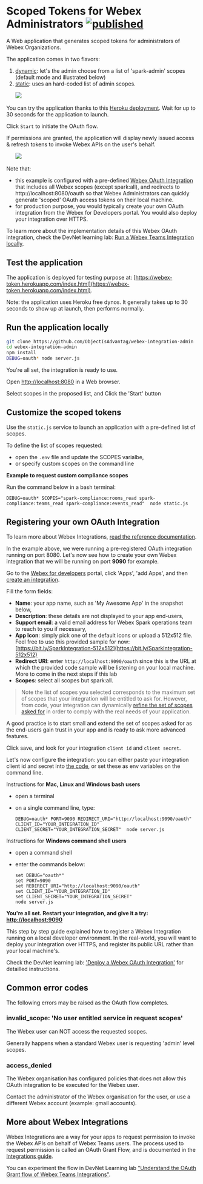 # Scoped Tokens for Webex Administrators [![published](https://static.production.devnetcloud.com/codeexchange/assets/images/devnet-published.svg)](https://developer.cisco.com/codeexchange/github/repo/ObjectIsAdvantag/webex-integration-admin)

A Web application that generates scoped tokens for administrators of Webex Organizations.

The application comes in two flavors:
1. [dynamic](server.js): let's the admin choose from a list of 'spark-admin' scopes (default mode and illustrated below)
2. [static](static.js): uses an hard-coded list of admin scopes.

&nbsp;&nbsp;&nbsp;&nbsp;&nbsp;&nbsp;![](docs/img/select-scopes.png)


You can try the application thanks to this [Heroku deployment](https://webex-token.herokuapp.com). 
Wait for up to 30 seconds for the application to launch.

Click `Start` to initiate the OAuth flow. 

If permissions are granted, the application will display newly issued access & refresh tokens to invoke Webex APIs on the user's behalf.

&nbsp;&nbsp;&nbsp;&nbsp;&nbsp;&nbsp;![](docs/img/OAuth-Show-Tokens.png)


Note that:
- this example is configured with a pre-defined [Webex OAuth Integration](https://developer.webex.com/docs/integrations) that includes all Webex scopes (except spark:all), and redirects to http://localhost:8080/oauth so that Webex Administrators can quickly generate 'scoped' OAuth access tokens on their local machine.
- for production purpose, you would typically create your own OAuth integration from the Webex for Developers portal. You would also deploy your integration over HTTPS.


To learn more about the implementation details of this Webex OAuth integration, check the DevNet learning lab: [Run a Webex Teams Integration locally](https://developer.cisco.com/learning/tracks/collab-cloud/spark-apps/collab-spark-intl/step/1).


## Test the application

The application is deployed for testing purpose at: [https://webex-token.herokuapp.com/index.html](https://webex-token.herokuapp.com/index.html).

Note: the application uses Heroku free dynos. It generally takes up to 30 seconds to show up at launch, then performs normally.


## Run the application locally

``` bash
git clone https://github.com/ObjectIsAdvantag/webex-integration-admin
cd webex-integration-admin
npm install
DEBUG=oauth* node server.js
```

You're all set, the integration is ready to use.

Open [http://localhost:8080](http://localhost:8080) in a Web browser.

Select scopes in the proposed list, 
and Click the 'Start' button


## Customize the scoped tokens

Use the `static.js` service to launch an application with a pre-defined list of scopes.

To define the list of scopes requested: 
- open the `.env` file and update the SCOPES varialbe, 
- or specify custom scopes on the command line

**Example to request custom compliance scopes**

Run the command below in a bash terminal:

```
DEBUG=oauth* SCOPES="spark-compliance:rooms_read spark-compliance:teams_read spark-compliance:events_read"  node static.js
```


## Registering your own OAuth Integration

To learn more about Webex Integrations, [read the reference documentation](https://developer.webex.com/authentication.html).

In the example above, we were running a pre-registered OAuth integration running on port 8080.
Let's now see how to create your own Webex integration that we will be running on port **9090** for example.

Go to the [Webex for developers](https://developer.webex.com) portal, click 'Apps', 'add Apps', and then [create an integration](https://developer.webex.com/add-integration.html).

Fill the form fields:
- **Name**: your app name, such as 'My Awesome App' in the snapshot below,
- **Description**: these details are not displayed to your app end-users,
- **Support email**: a valid email address for Webex Spark operations team to reach to you if necessary,
- **App Icon**: simply pick one of the default icons or upload a 512x512 file. Feel free to use this provided sample for now: [https://bit.ly/SparkIntegration-512x512](https://bit.ly/SparkIntegration-512x512)
- **Redirect URI**: enter `http://localhost:9090/oauth` since this is the URL at which the provided code sample will be listening on your local machine. More to come in the next steps if this lab
- **Scopes**: select all scopes but spark:all.

> Note the list of scopes you selected corresponds to the maximum set of scopes that your integration will be entitled to ask for. However, from code, your integration can dynamically [refine the set of scopes asked for](https://github.com/CiscoDevNet/webex-integration-sample/blob/master/server.js#L30) in order to comply with the real needs of your application.

A good practice is to start small and extend the set of scopes asked for as the end-users gain trust in your app and is ready to ask more advanced features.

Click save, and look for your integration `client id` and `client secret`.


Let's now configure the integration: you can either paste your integration client id and secret into [the code](https://github.com/CiscoDevNet/webex-integration-sample/blob/master/server.js#L26), or set these as env variables on the command line.

Instructions for **Mac, Linux and Windows bash users** 
- open a terminal
- on a single command line, type:

    ```shell
    DEBUG=oauth* PORT=9090 REDIRECT_URI="http://localhost:9090/oauth" CLIENT_ID="YOUR_INTEGRATION_ID" CLIENT_SECRET="YOUR_INTEGRATION_SECRET"  node server.js
    ```

Instructions for **Windows command shell users**
- open a command shell
- enter the commands below:

    ```shell
    set DEBUG="oauth*"
    set PORT=9090
    set REDIRECT_URI="http://localhost:9090/oauth"
    set CLIENT_ID="YOUR_INTEGRATION_ID"
    set CLIENT_SECRET="YOUR_INTEGRATION_SECRET"
    node server.js
    ```

**You're all set. Restart your integration, and give it a try: [http://localhost:9090](http://localhost:9090)**


This step by step guide explained how to register a Webex Integration running on a local developer environment.
In the real-world, you will want to deploy your integration over HTTPS, and register its public URL rather than your local machine's.

Check the DevNet learning lab: ['Deploy a Webex OAuth Integration'](https://developer.cisco.com/learning/lab/collab-spark-intd-heroku/step/1) for detailled instructions.


## Common error codes

The following errors may be raised as the OAuth flow completes.

### invalid_scope: 'No user entitled service in request scopes'

The Webex user can NOT access the requested scopes.

Generally happens when a standard Webex user is requesting 'admin' level scopes.


### access_denied

The Webex organisation has configured policies that does not allow this OAuth integration to be executed for the Webex user.

Contact the administrator of the Webex organisation for the user, or use a different Webex account (example: gmail accounts).


## More about Webex Integrations

Webex Integrations are a way for your apps to request permission to invoke the Webex APIs on behalf of Webex Teams users. 
The process used to request permission is called an OAuth Grant Flow, and is documented in the [Integrations guide](https://developer.webex.com/docs/integrations).

You can experiment the flow in DevNet Learning lab ["Understand the OAuth Grant flow of Webex Teams Integrations"](https://learninglabs.cisco.com/tracks/collab-cloud/business-messaging/collab-spark-auth/step/1).
